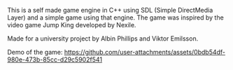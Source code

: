 This is a self made game engine in C++ using SDL (Simple DirectMedia Layer) and a simple game using that engine. 
The game was inspired by the video game Jump King developed by Nexile.

Made for a university project by Albin Phillips and Viktor Emilsson.

Demo of the game:
https://github.com/user-attachments/assets/0bdb54df-980e-473b-85cc-d29c5902f541
